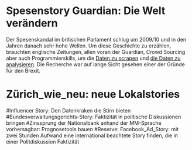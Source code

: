 # Spesenstory Guardian: Die Welt verändern

Der Spesenskandal im britischen Parlament schlug um 2009/10 und in den Jahren danach sehr hohe Wellen. Um diese Geschichte zu erzählen, brauchten englische Zeitungen, allen voran der Guardian, Crowd Sourcing aber auch Programmierskills, um die [Daten zu scrapen](https://www.theguardian.com/news/datablog/2010/jun/25/mps-expenses-spreadsheet) und [die Daten zu analysieren](https://www.theguardian.com/news/datablog+politics/mps-expenses). Die Recherche war auf lange Sicht gesehen einer der Gründe für den Brexit.

# Zürich_wie_neu: neue Lokalstories


#Influencer Story: Den Datenkraken die Stirn bieten
#Bundesverwaltungsgerichts-Story: Faktizität in politische Diskussionen bringen
#Zinssprung der Nationalbank anhand der MM-Sprache vorhersagbar: Prognosetools bauen
#Reserve: Facebook_Ad_Story: mit zwei Stunden Aufwand eine international beachtete Story finden, die in einer Politdiskussion Faktizität
